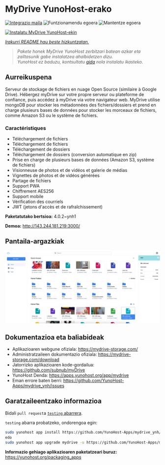 <!--
Ohart ongi: README hau automatikoki sortu da <https://github.com/YunoHost/apps/tree/master/tools/readme_generator>ri esker
EZ editatu eskuz.
-->

# MyDrive YunoHost-erako

[![Integrazio maila](https://apps.yunohost.org/badge/integration/mydrive)](https://ci-apps.yunohost.org/ci/apps/mydrive/)
![Funtzionamendu egoera](https://apps.yunohost.org/badge/state/mydrive)
![Mantentze egoera](https://apps.yunohost.org/badge/maintained/mydrive)

[![Instalatu MyDrive YunoHost-ekin](https://install-app.yunohost.org/install-with-yunohost.svg)](https://install-app.yunohost.org/?app=mydrive)

*[Irakurri README hau beste hizkuntzatan.](./ALL_README.md)*

> *Pakete honek MyDrive YunoHost zerbitzari batean azkar eta zailtasunik gabe instalatzea ahalbidetzen dizu.*  
> *YunoHost ez baduzu, kontsultatu [gida](https://yunohost.org/install) nola instalatu ikasteko.*

## Aurreikuspena

Serveur de stockage de fichiers en nuage Open Source (similaire à Google Drive). Hébergez myDrive sur votre propre serveur ou plateforme de confiance, puis accédez à myDrive via votre navigateur web. MyDrive utilise mongoDB pour stocker les métadonnées des fichiers/dossiers et prend en charge plusieurs bases de données pour stocker les morceaux de fichiers, comme Amazon S3 ou le système de fichiers.

### Caractéristiques

- Téléchargement de fichiers
- Téléchargement de fichiers
- Téléchargement de dossiers
- Téléchargement de dossiers (conversion automatique en zip)
- Prise en charge de plusieurs bases de données (Amazon S3, système de fichiers)
- Visionneuse de photos et de vidéos et galerie de médias
- Vignettes de photos et de vidéos générées
- Partage de fichiers
- Support PWA
- Chiffrement AES256
- Support mobile
- Vérification des courriels
- JWT (jetons d'accès et de rafraîchissement)


**Paketatutako bertsioa:** 4.0.2~ynh1

**Demoa:** <http://143.244.181.219:3000/>

## Pantaila-argazkiak

![MyDrive(r)en pantaila-argazkia](./doc/screenshots/screenshot.png)

## Dokumentazioa eta baliabideak

- Aplikazioaren webgune ofiziala: <https://mydrive-storage.com/>
- Administratzaileen dokumentazio ofiziala: <https://mydrive-storage.com/download>
- Jatorrizko aplikazioaren kode-gordailua: <https://github.com/subnub/myDrive>
- YunoHost Denda: <https://apps.yunohost.org/app/mydrive>
- Eman errore baten berri: <https://github.com/YunoHost-Apps/mydrive_ynh/issues>

## Garatzaileentzako informazioa

Bidali `pull request`a [`testing` abarrera](https://github.com/YunoHost-Apps/mydrive_ynh/tree/testing).

`testing` abarra probatzeko, ondorengoa egin:

```bash
sudo yunohost app install https://github.com/YunoHost-Apps/mydrive_ynh/tree/testing --debug
edo
sudo yunohost app upgrade mydrive -u https://github.com/YunoHost-Apps/mydrive_ynh/tree/testing --debug
```

**Informazio gehiago aplikazioaren paketatzeari buruz:** <https://yunohost.org/packaging_apps>
